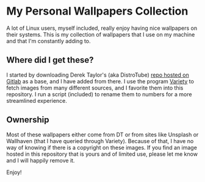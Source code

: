 # My Personal Wallpapers Collection

A lot of Linux users, myself included, really enjoy having nice wallpapers on their systems.  This is my collection of wallpapers that I use on my machine and that I'm constantly adding to.

## Where did I get these?

I started by downloading Derek Taylor's (aka DistroTube) [repo hosted on Gitlab](https://gitlab.com/dwt1/wallpapers) as a base, and I have added from there.  I use the program [Variety](https://github.com/varietywalls/variety) to fetch images from many different sources, and I favorite them into this repository.  I run a script (included) to rename them to numbers for a more streamlined experience. 

## Ownership

Most of these wallpapers either come from DT or from sites like Unsplash or Wallhaven (that I have queried through Variety).  Because of that, I have no way of knowing if there is a copyright on these images. If you find an image hosted in this repository that is yours and of limited use, please let me know and I will happily remove it.

Enjoy!
